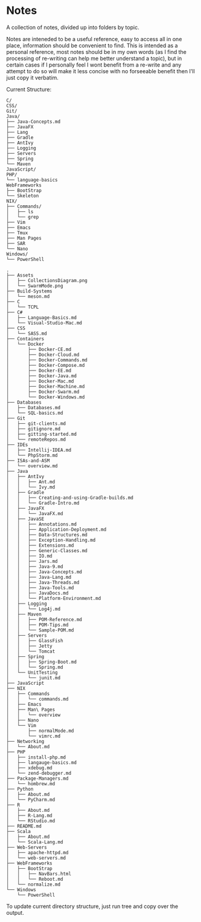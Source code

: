 # Notes

A collection of notes, divided up into folders by topic.

Notes are inteneded to be a useful reference, easy to access all in one place, information should be convenient to find.
This is intended as a personal reference, most notes should be in my own words (as I find the processing of re-writing can help me better understand a topic), but in certain cases if I personally feel I wont benefit from a re-write and any attempt to do so will make it less concise with no forseeable benefit then I'll just copy it verbatim.

Current Structure:

```tree
C/
CSS/
Git/
Java/
├── Java-Concepts.md
├── JavaFX
├── Lang
├── Gradle
├── AntIvy
├── Logging
├── Servers
├── Spring
└── Maven
JavaScript/
PHP/
└── language-basics
WebFrameworks
├── BootStrap
└── Skeleton
NIX/
├── Commands/
│   ├── ls
│   └── grep
├── Vim
├── Emacs
├── Tmux
├── Man Pages
├── SAR
└── Nano
Windows/
└── PowerShell
```

```tree
.
├── Assets
│   ├── CollectionsDiagram.png
│   └── SwarmMode.png
├── Build-Systems
│   └── meson.md
├── C
│   └── TCPL
├── C#
│   ├── Language-Basics.md
│   └── Visual-Studio-Mac.md
├── CSS
│   └── SASS.md
├── Containers
│   └── Docker
│       ├── Docker-CE.md
│       ├── Docker-Cloud.md
│       ├── Docker-Commands.md
│       ├── Docker-Compose.md
│       ├── Docker-EE.md
│       ├── Docker-Java.md
│       ├── Docker-Mac.md
│       ├── Docker-Machine.md
│       ├── Docker-Swarm.md
│       └── Docker-Windows.md
├── Databases
│   ├── Databases.md
│   └── SQL-basics.md
├── Git
│   ├── git-clients.md
│   ├── gitignore.md
│   ├── gitting-started.md
│   └── remoteRepos.md
├── IDEs
│   ├── Intellij-IDEA.md
│   └── PhpStorm.md
├── ISAs-and-ASM
│   └── overview.md
├── Java
│   ├── AntIvy
│   │   ├── Ant.md
│   │   └── Ivy.md
│   ├── Gradle
│   │   ├── Creating-and-using-Gradle-builds.md
│   │   └── Gradle-Intro.md
│   ├── JavaFX
│   │   └── JavaFX.md
│   ├── JavaSE
│   │   ├── Annotations.md
│   │   ├── Application-Deployment.md
│   │   ├── Data-Structures.md
│   │   ├── Exception-Handling.md
│   │   ├── Extensions.md
│   │   ├── Generic-Classes.md
│   │   ├── IO.md
│   │   ├── Jars.md
│   │   ├── Java-9.md
│   │   ├── Java-Concepts.md
│   │   ├── Java-Lang.md
│   │   ├── Java-Threads.md
│   │   ├── Java-Tools.md
│   │   ├── JavaDocs.md
│   │   └── Platform-Environment.md
│   ├── Logging
│   │   └── Log4j.md
│   ├── Maven
│   │   ├── POM-Reference.md
│   │   ├── POM-Tips.md
│   │   └── Sample-POM.md
│   ├── Servers
│   │   ├── GlassFish
│   │   ├── Jetty
│   │   └── Tomcat
│   ├── Spring
│   │   ├── Spring-Boot.md
│   │   └── Spring.md
│   └── UnitTesting
│       └── junit.md
├── JavaScript
├── NIX
│   ├── Commands
│   │   └── commands.md
│   ├── Emacs
│   ├── Man\ Pages
│   │   └── overview
│   ├── Nano
│   └── Vim
│       ├── normalMode.md
│       └── vimrc.md
├── Networking
│   └── About.md
├── PHP
│   ├── install-php.md
│   ├── langauge-basics.md
│   ├── xdebug.md
│   └── zend-debugger.md
├── Package-Managers.md
│   └── hombrew.md
├── Python
│   ├── About.md
│   └── PyCharm.md
├── R
│   ├── About.md
│   ├── R-Lang.md
│   └── RStudio.md
├── README.md
├── Scala
│   ├── About.md
│   └── Scala-Lang.md
├── Web-Servers
│   ├── apache-httpd.md
│   └── web-servers.md
├── WebFrameworks
│   ├── BootStrap
│   │   ├── NavBars.html
│   │   └── Reboot.md
│   └── normalize.md
└── Windows
    └── PowerShell
```

To update current directory structure, just run tree and copy over the output.